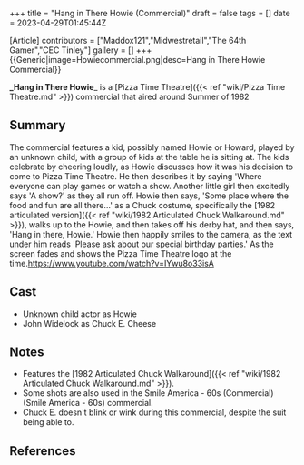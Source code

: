 +++
title = "Hang in There Howie (Commercial)"
draft = false
tags = []
date = 2023-04-29T01:45:44Z

[Article]
contributors = ["Maddox121","Midwestretail","The 64th Gamer","CEC Tinley"]
gallery = []
+++
{{Generic|image=Howiecommercial.png|desc=Hang in There Howie Commercial}}

**_Hang in There Howie**_ is a [Pizza Time Theatre]({{< ref "wiki/Pizza Time Theatre.md" >}}) commercial that aired around Summer of 1982

## Summary ##
The commercial features a kid, possibly named Howie or Howard, played by an unknown child, with a group of kids at the table he is sitting at. The kids celebrate by cheering loudly, as Howie discusses how it was his decision to come to Pizza Time Theatre. He then describes it by saying 'Where everyone can play games or watch a show. Another little girl then excitedly says 'A show?' as they all run off. Howie then says, 'Some place where the food and fun are all there...' as a Chuck costume, specifically the [1982 articulated version]({{< ref "wiki/1982 Articulated Chuck Walkaround.md" >}}), walks up to the Howie, and then takes off his derby hat, and then says, 'Hang in there, Howie.' Howie then happily smiles to the camera, as the text under him reads 'Please ask about our special birthday parties.' As the screen fades and shows the Pizza Time Theatre logo at the time.<ref>https://www.youtube.com/watch?v=IYwu8o33isA</ref>

## Cast ##

* Unknown child actor as Howie
* John Widelock as Chuck E. Cheese

## Notes ##

* Features the [1982 Articulated Chuck Walkaround]({{< ref "wiki/1982 Articulated Chuck Walkaround.md" >}}).
* Some shots are also used in the Smile America - 60s (Commercial) (Smile America - 60s) commercial.
* Chuck E. doesn't blink or wink during this commercial, despite the suit being able to.

## References ##